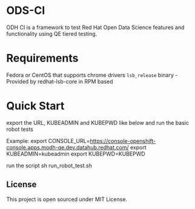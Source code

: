# ODS-CI

ODH CI is a framework to test Red Hat Open Data Science features and functionality
using QE tiered testing.

# Requirements
  Fedora or CentOS that supports chrome drivers
  `lsb_release` binary
    - Provided by redhat-lsb-core in RPM based


# Quick Start
  export the URL, KUBEADMIN and KUBEPWD like below and run the basic robot tests

  Example:
  export CONSOLE_URL=https://console-openshift-console.apps.modh-qe.dev.datahub.redhat.com/
  export KUBEADMIN=kubeadmin
  export KUBEPWD=KUBEPWD

  run the script
  sh run_robot_test.sh



## License

This project is open sourced under MIT License.
